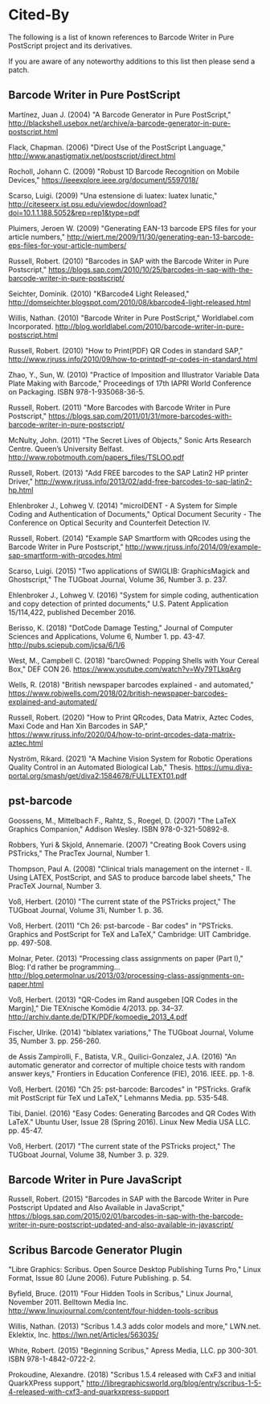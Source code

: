 Cited-By
========

The following is a list of known references to Barcode Writer in Pure PostScript project and its derivatives.

If you are aware of any noteworthy additions to this list then please send a patch.


Barcode Writer in Pure PostScript
---------------------------------

Martínez, Juan J. (2004) "A Barcode Generator in Pure PostScript," <http://blackshell.usebox.net/archive/a-barcode-generator-in-pure-postscript.html>

Flack, Chapman. (2006) "Direct Use of the PostScript Language," <http://www.anastigmatix.net/postscript/direct.html>

Rocholl, Johann C. (2009) "Robust 1D Barcode Recognition on Mobile Devices," <https://ieeexplore.ieee.org/document/5597018/>

Scarso, Luigi. (2009) "Una estensione di luatex: luatex lunatic," <http://citeseerx.ist.psu.edu/viewdoc/download?doi=10.1.1.188.5052&rep=rep1&type=pdf>

Pluimers, Jeroen W. (2009) "Generating EAN-13 barcode EPS files for your article numbers," <http://wiert.me/2009/11/30/generating-ean-13-barcode-eps-files-for-your-article-numbers/>

Russell, Robert. (2010) "Barcodes in SAP with the Barcode Writer in Pure Postscript," <https://blogs.sap.com/2010/10/25/barcodes-in-sap-with-the-barcode-writer-in-pure-postscript/>

Seichter, Dominik. (2010) "KBarcode4 Light Released," <http://domseichter.blogspot.com/2010/08/kbarcode4-light-released.html>

Willis, Nathan. (2010) "Barcode Writer in Pure PostScript," Worldlabel.com Incorporated. <http://blog.worldlabel.com/2010/barcode-writer-in-pure-postscript.html>

Russell, Robert. (2010) "How to Print(PDF) QR Codes in standard SAP," <http://www.rjruss.info/2010/09/how-to-printpdf-qr-codes-in-standard.html>

Zhao, Y., Sun, W. (2010) "Practice of Imposition and Illustrator Variable Data Plate Making with Barcode," Proceedings of 17th IAPRI World Conference on Packaging. ISBN 978-1-935068-36-5.

Russell, Robert. (2011) "More Barcodes with Barcode Writer in Pure Postscript," <https://blogs.sap.com/2011/01/31/more-barcodes-with-barcode-writer-in-pure-postscript/>

McNulty, John. (2011) "The Secret Lives of Objects," Sonic Arts Research Centre. Queen’s University Belfast. <http://www.robotmouth.com/papers_files/TSLOO.pdf>

Russell, Robert. (2013) "Add FREE barcodes to the SAP Latin2 HP printer Driver," <http://www.rjruss.info/2013/02/add-free-barcodes-to-sap-latin2-hp.html>

Ehlenbroker J., Lohweg V. (2014) "microIDENT - A System for Simple Coding and Authentication of Documents," Optical Document Security - The Conference on Optical Security and Counterfeit Detection IV.

Russell, Robert. (2014) "Example SAP Smartform with QRcodes using the Barcode Writer in Pure Postscript," <http://www.rjruss.info/2014/09/example-sap-smartform-with-qrcodes.html>

Scarso, Luigi. (2015) "Two applications of SWIGLIB: GraphicsMagick and Ghostscript," The TUGboat Journal, Volume 36, Number 3. p. 237.

Ehlenbroker J., Lohweg V. (2016) "System for simple coding, authentication and copy detection of printed documents," U.S. Patent Application 15/114,422, published December 2016.

Berisso, K. (2018) "DotCode Damage Testing," Journal of Computer Sciences and Applications, Volume 6, Number 1. pp. 43-47. <http://pubs.sciepub.com/jcsa/6/1/6>

West, M., Campbell C. (2018) "barcOwned: Popping Shells with Your Cereal Box," DEF CON 26. <https://www.youtube.com/watch?v=Wy79TLkqArg>

Wells, R. (2018) "British newspaper barcodes explained - and automated," <https://www.robjwells.com/2018/02/british-newspaper-barcodes-explained-and-automated/>

Russell, Robert. (2020) "How to Print QRcodes, Data Matrix, Aztec Codes, Maxi Code and Han Xin Barcodes in SAP," <https://www.rjruss.info/2020/04/how-to-print-qrcodes-data-matrix-aztec.html>

Nyström, Rikard. (2021) "A Machine Vision System for Robotic Operations Quality Control in an Automated Biological Lab," Thesis. <https://umu.diva-portal.org/smash/get/diva2:1584678/FULLTEXT01.pdf>


pst-barcode
-----------

Goossens, M., Mittelbach F., Rahtz, S., Roegel, D. (2007) "The LaTeX Graphics Companion," Addison Wesley. ISBN 978-0-321-50892-8.

Robbers, Yuri & Skjold, Annemarie. (2007) "Creating Book Covers using PSTricks," The PracTex Journal, Number 1.

Thompson, Paul A. (2008) "Clinical trials management on the internet - II. Using LATEX, PostScript, and SAS to produce barcode label sheets," The PracTeX Journal, Number 3.

Voß, Herbert. (2010) "The current state of the PSTricks project," The TUGboat Journal, Volume 31i, Number 1. p. 36.

Voß, Herbert. (2011) "Ch 26: pst-barcode - Bar codes" in "PSTricks. Graphics and PostScript for TeX and LaTeX," Cambridge: UIT Cambridge. pp. 497-508.

Molnar, Peter. (2013) "Processing class assignments on paper (Part I)," Blog: I'd rather be programming... <http://blog.petermolnar.us/2013/03/processing-class-assignments-on-paper.html>

Voß, Herbert. (2013) "QR-Codes im Rand ausgeben [QR Codes in the Margin]," Die TEXnische Komödie 4/2013. pp. 34–37. <http://archiv.dante.de/DTK/PDF/komoedie_2013_4.pdf>

Fischer, Ulrike. (2014) "biblatex variations," The TUGboat Journal, Volume 35, Number 3. pp. 256-260.

de Assis Zampirolli, F., Batista, V.R., Quilici-Gonzalez, J.A. (2016) "An automatic generator and corrector of multiple choice tests with random answer keys," Frontiers in Education Conference (FIE), 2016. IEEE. pp. 1-8.

Voß, Herbert. (2016) "Ch 25: pst-barcode: Barcodes" in "PSTricks. Grafik mit PostScript für TeX und LaTeX," Lehmanns Media. pp. 535-548.

Tibi, Daniel. (2016) "Easy Codes: Generating Barcodes and QR Codes With LaTeX." Ubuntu User, Issue 28 (Spring 2016). Linux New Media USA LLC. pp. 45-47.

Voß, Herbert. (2017) "The current state of the PSTricks project," The TUGboat Journal, Volume 38, Number 3. p. 329.


Barcode Writer in Pure JavaScript
---------------------------------

Russell, Robert. (2015) "Barcodes in SAP with the Barcode Writer in Pure Postscript Updated and Also Available in JavaScript," <https://blogs.sap.com/2015/02/01/barcodes-in-sap-with-the-barcode-writer-in-pure-postscript-updated-and-also-available-in-javascript/>


Scribus Barcode Generator Plugin
--------------------------------

"Libre Graphics: Scribus. Open Source Desktop Publishing Turns Pro," Linux Format, Issue 80 (June 2006). Future Publishing. p. 54.

Byfield, Bruce. (2011) "Four Hidden Tools in Scribus," Linux Journal, November 2011. Belltown Media Inc. <http://www.linuxjournal.com/content/four-hidden-tools-scribus>

Willis, Nathan. (2013) "Scribus 1.4.3 adds color models and more," LWN.net. Eklektix, Inc. <https://lwn.net/Articles/563035/>

White, Robert. (2015) "Beginning Scribus," Apress Media, LLC. pp 300-301. ISBN 978-1-4842-0722-2.

Prokoudine, Alexandre. (2018) "Scribus 1.5.4 released with CxF3 and initial QuarkXPress support," <http://libregraphicsworld.org/blog/entry/scribus-1-5-4-released-with-cxf3-and-quarkxpress-support>
